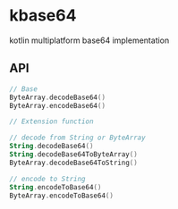 # kbase64
kotlin multiplatform base64 implementation


## API

```kotlin
// Base
ByteArray.decodeBase64()
ByteArray.encodeBase64()

// Extension function

// decode from String or ByteArray
String.decodeBase64()
String.decodeBase64ToByteArray() 
ByteArray.decodeBase64ToString()

// encode to String
String.encodeToBase64()
ByteArray.encodeToBase64()
```